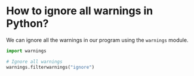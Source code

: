 # How to ignore all warnings in Python?

We can ignore all the warnings in our program using the `warnings` module.

```python
import warnings

# Ignore all warnings
warnings.filterwarnings("ignore")
```
